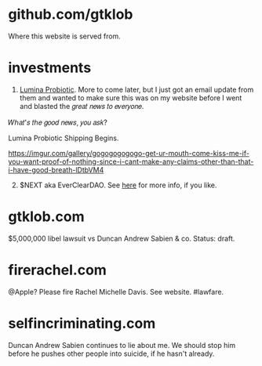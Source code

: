 # github.com/gtklob

Where this website is served from.

# investments

1) [Lumina Probiotic](https://luminaprobiotic.com). More to come later, but I just got an email update from them and wanted to make sure this was on my website before I went and blasted the 𝑔𝑟𝑒𝑎𝑡 𝑛𝑒𝑤𝑠 𝑡𝑜 𝑒𝑣𝑒𝑟𝑦𝑜𝑛𝑒.

𝑊ℎ𝑎𝑡'𝑠 𝑡ℎ𝑒 𝑔𝑜𝑜𝑑 𝑛𝑒𝑤𝑠, 𝑦𝑜𝑢 𝑎𝑠𝑘?

Lumina Probiotic Shipping Begins.

https://imgur.com/gallery/gogogogogogo-get-ur-mouth-come-kiss-me-if-you-want-proof-of-nothing-since-i-cant-make-any-claims-other-than-that-i-have-good-breath-lDtbVM4

2) $NEXT aka EverClearDAO. See [here](https://etherscan.io/address/0x3cd618936a29c98bf20fd0ec87bee19d79b5e152) for more info, if you like.

# gtklob.com

$5,000,000 libel lawsuit vs Duncan Andrew Sabien & co. Status: draft.

# firerachel.com

@Apple? Please fire Rachel Michelle Davis. See website. #lawfare.

# selfincriminating.com

Duncan Andrew Sabien continues to lie about me. We should stop him before he pushes other people into suicide, if he hasn't already.
